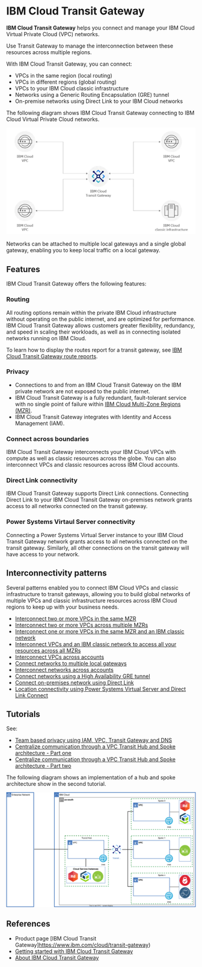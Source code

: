 # IBM Cloud Transit Gateway

**IBM Cloud Transit Gateway** helps you connect and manage your IBM Cloud Virtual Private Cloud (VPC) networks.

Use Transit Gateway to manage the interconnection between these resources across multiple regions. 

With IBM Cloud Transit Gateway, you can connect:

- VPCs in the same region (local routing)
- VPCs in different regions (global routing)
- VPCs to your IBM Cloud classic infrastructure
- Networks using a Generic Routing Encapsulation (GRE) tunnel
- On-premise networks using Direct Link to your IBM Cloud networks

The following diagram shows IBM Cloud Transit Gateway connecting to IBM Cloud Virtual Private Cloud networks.

![transit gateway architecture](./media/cloud-transit-gateway-overview.webp)

Networks can be attached to multiple local gateways and a single global gateway, enabling you to keep local traffic on a local gateway.

## Features

IBM Cloud Transit Gateway offers the following features:

### Routing

All routing options remain within the private IBM Cloud infrastructure without operating on the public internet, and are optimized for performance. IBM Cloud Transit Gateway allows customers greater flexibility, redundancy, and speed in scaling their workloads, as well as in connecting isolated networks running on IBM Cloud.

To learn how to display the routes report for a transit gateway, see [IBM Cloud Transit Gateway route reports](https://cloud.ibm.com/docs/transit-gateway?topic=transit-gateway-route-reports).

### Privacy

- Connections to and from an IBM Cloud Transit Gateway on the IBM private network are not exposed to the public internet. 
- IBM Cloud Transit Gateway is a fully redundant, fault-tolerant service with no single point of failure within [IBM Cloud Multi-Zone Regions (MZR)](https://cloud.ibm.com/docs/transit-gateway?topic=transit-gateway-tg-locations).
- IBM Cloud Transit Gateway integrates with Identity and Access Management (IAM).

### Connect across boundaries

IBM Cloud Transit Gateway interconnects your IBM Cloud VPCs with compute as well as classic resources across the globe. You can also interconnect VPCs and classic resources across IBM Cloud accounts.

### Direct Link connectivity

IBM Cloud Transit Gateway supports Direct Link connections. Connecting Direct Link to your IBM Cloud Transit Gateway on-premises network grants access to all networks connected on the transit gateway.

### Power Systems Virtaul Server connectivity

Connecting a Power Systems Virtual Server instance to your IBM Cloud Transit Gateway network grants access to all networks connected on the transit gateway. Similarly, all other connections on the transit gateway will have access to your network.

## Interconnectivity patterns

Several patterns enabled you to connect IBM Cloud VPCs and classic infrastructure to transit gateways, allowing you to build global networks of multiple VPCs and classic infrastructure resources across IBM Cloud regions to keep up with your business needs.

- [Interconnect two or more VPCs in the same MZR](https://cloud.ibm.com/docs/transit-gateway?topic=transit-gateway-about#use-case-1)
- [Interconnect two or more VPCs across multiple MZRs](https://cloud.ibm.com/docs/transit-gateway?topic=transit-gateway-about#use-case-2)
- [Interconnect one or more VPCs in the same MZR and an IBM classic network](https://cloud.ibm.com/docs/transit-gateway?topic=transit-gateway-about#use-case-3)
- [Interconnect VPCs and an IBM classic network to access all your resources across all MZRs](https://cloud.ibm.com/docs/transit-gateway?topic=transit-gateway-about#use-case-4)
- [Interconnect VPCs across accounts](https://cloud.ibm.com/docs/transit-gateway?topic=transit-gateway-about#use-case-5)
- [Connect networks to multiple local gateways](https://cloud.ibm.com/docs/transit-gateway?topic=transit-gateway-about#use-case-6)
- [Interconnect networks across accounts](https://cloud.ibm.com/docs/transit-gateway?topic=transit-gateway-about#use-case-7)
- [Connect networks using a High Availability GRE tunnel](https://cloud.ibm.com/docs/transit-gateway?topic=transit-gateway-about#use-case-8)
- [Connect on-premises network using Direct Link](https://cloud.ibm.com/docs/transit-gateway?topic=transit-gateway-about#use-case-9)
- [Location connectivity using Power Systems Virtual Server and Direct Link Connect](https://cloud.ibm.com/docs/power-iaas?topic=power-iaas-network-architecture-diagrams#network-reference-architecture-tgw)

## Tutorials

See:

- [Team based privacy using IAM, VPC, Transit Gateway and DNS](https://cloud.ibm.com/docs/transit-gateway?topic=transit-gateway-vpc-tg-dns-iam)
- [Centralize communication through a VPC Transit Hub and Spoke architecture - Part one](https://cloud.ibm.com/docs/transit-gateway?topic=transit-gateway-vpc-transit1)
- [Centralize communication through a VPC Transit Hub and Spoke architecture - Part two](https://cloud.ibm.com/docs/transit-gateway?topic=transit-gateway-vpc-transit2)

The following diagram shows an implementation of a hub and spoke architecture show in the second tutorial.

![hub spoke](./media/vpc-transit-overview.svg)

## References

- Product page [IBM Cloud Transit Gateway]https://www.ibm.com/cloud/transit-gateway)
- [Getting started with IBM Cloud Transit Gateway](https://cloud.ibm.com/docs/transit-gateway?topic=transit-gateway-getting-started)
- [About IBM Cloud Transit Gateway](https://cloud.ibm.com/docs/transit-gateway?topic=transit-gateway-about)